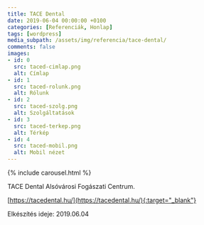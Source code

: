 ```yaml
---
title: TACE Dental
date: 2019-06-04 00:00:00 +0100
categories: [Referenciák, Honlap]
tags: [wordpress]
media_subpath: /assets/img/referencia/tace-dental/
comments: false
images:
- id: 0
  src: taced-cimlap.png
  alt: Címlap
- id: 1
  src: taced-rolunk.png
  alt: Rólunk
- id: 2
  src: taced-szolg.png
  alt: Szolgáltatások
- id: 3
  src: taced-terkep.png
  alt: Térkép
- id: 4
  src: taced-mobil.png
  alt: Mobil nézet
---
```


{% include carousel.html %}

TACE Dental Alsóvárosi Fogászati Centrum.

[https://tacedental.hu/](https://tacedental.hu/){:target="_blank"}

Elkészítés ideje: 2019.06.04
